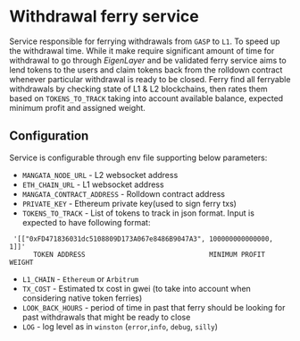 # Withdrawal ferry service
Service responsible for ferrying withdrawals from `GASP` to `L1`. To speed up the withdrawal time. While it make require significant amount of time for withdrawal to go through *EigenLayer* and be validated ferry service aims to lend tokens to the users and claim tokens back from the rolldown contract whenever particular withdrawal is ready to be closed. Ferry find all ferryable withdrawals by checking state of L1 & L2 blockchains, then rates them based on `TOKENS_TO_TRACK` taking into account available balance, expected minimum profit and assigned weight. 

## Configuration
Service is configurable through env file supporting below parameters:
 * `MANGATA_NODE_URL` - L2 websocket address
 * `ETH_CHAIN_URL` -  L1 websocket address
 * `MANGATA_CONTRACT_ADDRESS` - Rolldown contract address
 * `PRIVATE_KEY` - Ethereum private key(used to sign ferry txs)
 * `TOKENS_TO_TRACK` - List of tokens to track in json format. Input is expected to have following format: 
```
 '[["0xFD471836031dc5108809D173A067e8486B9047A3", 100000000000000, 1]]'
      TOKEN ADDRESS                               MINIMUM PROFIT   WEIGHT

```
 * `L1_CHAIN` - `Ethereum` or `Arbitrum`
 * `TX_COST` - Estimated tx cost in gwei (to take into account when considering native token ferries)
 * `LOOK_BACK_HOURS` - period of time in past that ferry should be looking for past withdrawals that might be ready to close
 * `LOG` - log level as in `winston` (`error`,`info`, `debug`, `silly`)
